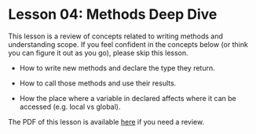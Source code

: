 # Lesson 04: Methods Deep Dive

This lesson is a review of concepts related to writing methods and understanding scope. If you feel confident in the concepts below (or think you can figure it out as you go), please skip this lesson.

* How to write new methods and declare the type they return.

* How to call those methods and use their results.

* How the place where a variable in declared affects where it can be accessed (e.g. local vs global).

The PDF of this lesson is available [here](https://github.com/czbeatty/FRC-Romi-Programming-Course/blob/main/Lessons/Romi%20Lesson%204%20-%20Methods%20Deep%20Dive.pdf) if you need a review.